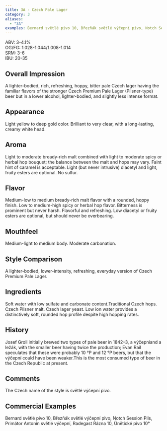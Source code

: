 ```yaml
---
title: 3A - Czech Pale Lager
category: 3
aliases: 
  - "3A"
examples: Bernard světlé pivo 10, Březňák světlé výčepní pivo, Notch Session Pils, Primátor Antonín světlé výčepní, Radegast Rázna 10, Únětické pivo 10°
---
```


ABV: 3-4.1%  
OG/FG: 1.028-1.044/1.008-1.014  
SRM: 3-6  
IBU: 20-35

## Overall Impression
A lighter-bodied, rich, refreshing, hoppy, bitter pale Czech lager having the familiar flavors of the stronger Czech Premium Pale Lager (Pilsner-type) beer but in a lower alcohol, lighter-bodied, and slightly less intense format.

## Appearance
Light yellow to deep gold color. Brilliant to very clear, with a long-lasting, creamy white head.

## Aroma
Light to moderate bready-rich malt combined with light to moderate spicy or herbal hop bouquet; the balance between the malt and hops may vary. Faint hint of caramel is acceptable. Light (but never intrusive) diacetyl and light, fruity esters are optional. No sulfur.

## Flavor
Medium-low to medium bready-rich malt flavor with a rounded, hoppy finish. Low to medium-high spicy or herbal hop flavor. Bitterness is prominent but never harsh. Flavorful and refreshing. Low diacetyl or fruity esters are optional, but should never be overbearing.

## Mouthfeel
Medium-light to medium body. Moderate carbonation.

## Style Comparison
A lighter-bodied, lower-intensity, refreshing, everyday version of Czech Premium Pale Lager.

## Ingredients
Soft water with low sulfate and carbonate content.Traditional Czech hops. Czech Pilsner malt. Czech lager yeast. Low ion water provides a distinctively soft, rounded hop profile despite high hopping rates.

## History
Josef Groll initially brewed two types of pale beer in 1842–3, a výčepníand a ležák, with the smaller beer having twice the production; Evan Rail speculates that these were probably 10 °P and 12 °P beers, but that the výčepní could have been weaker.This is the most consumed type of beer in the Czech Republic at present.

## Comments
The Czech name of the style is světlé výčepní pivo.

## Commercial Examples
Bernard světlé pivo 10, Březňák světlé výčepní pivo, Notch Session Pils, Primátor Antonín světlé výčepní, Radegast Rázna 10, Únětické pivo 10°





